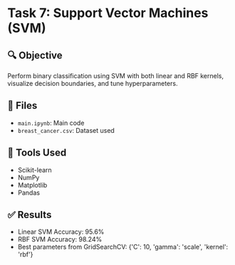 # Task 7: Support Vector Machines (SVM)

## 🔍 Objective
Perform binary classification using SVM with both linear and RBF kernels, visualize decision boundaries, and tune hyperparameters.

## 📁 Files
- `main.ipynb`: Main code
- `breast_cancer.csv`: Dataset used

## 🔧 Tools Used
- Scikit-learn
- NumPy
- Matplotlib
- Pandas

## ✅ Results
- Linear SVM Accuracy: 95.6%
- RBF SVM Accuracy: 98.24%
- Best parameters from GridSearchCV: {'C': 10, 'gamma': 'scale', 'kernel': 'rbf'}